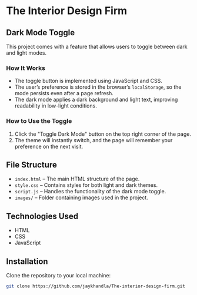 # The Interior Design Firm

## Dark Mode Toggle

This project comes with a feature that allows users to toggle between dark and light modes.

### How It Works

- The toggle button is implemented using JavaScript and CSS.
- The user’s preference is stored in the browser’s `localStorage`, so the mode persists even after a page refresh.
- The dark mode applies a dark background and light text, improving readability in low-light conditions.

### How to Use the Toggle

1. Click the "Toggle Dark Mode" button on the top right corner of the page.
2. The theme will instantly switch, and the page will remember your preference on the next visit.

## File Structure

- `index.html` – The main HTML structure of the page.
- `style.css` – Contains styles for both light and dark themes.
- `script.js` – Handles the functionality of the dark mode toggle.
- `images/` – Folder containing images used in the project.

## Technologies Used

- HTML
- CSS
- JavaScript

## Installation
Clone the repository to your local machine:
```bash
git clone https://github.com/jaykhandla/The-interior-design-firm.git
